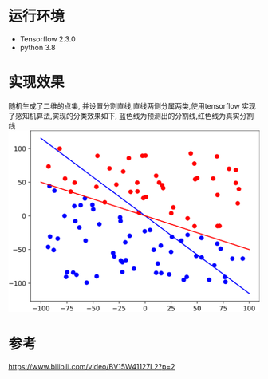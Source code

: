# 运行环境
- Tensorflow 2.3.0
- python 3.8
# 实现效果
随机生成了二维的点集, 并设置分割直线,直线两侧分属两类,使用tensorflow 实现了感知机算法,实现的分类效果如下, 蓝色线为预测出的分割线,红色线为真实分割线
![](./perceptron_scatter_fig.png)
# 参考
https://www.bilibili.com/video/BV15W41127L2?p=2
